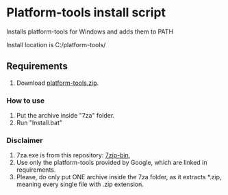 # Platform-tools install script

Installs platform-tools for Windows and adds them to PATH

Install location is C:/platform-tools/

## Requirements

1. Download [platform-tools.zip](https://dl.google.com/android/repository/platform-tools-latest-windows.zip).

### How to use

1. Put the archive inside "7za" folder.
2. Run "Install.bat"

### Disclaimer

1. 7za.exe is from this repository: [7zip-bin](https://github.com/develar/7zip-bin),
2. Use only the platform-tools provided by Google, which are linked in requirements.
3. Please, do only put ONE archive inside the 7za folder, as it extracts *.zip, meaning every single file with .zip extension.
